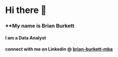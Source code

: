 # Hi there 👋
### **My name is Brian Burkett
#### **I am a Data Analyst**
#### **connect with me on Linkedin @ [brian-burkett-mba](https://www.linkedin.com/in/brian-burkett-mba-73567041/)**

<!--
**bburkett504/bburkett504** is a ✨ _special_ ✨ repository because its `README.md` (this file) appears on your GitHub profile.


- 🔭 I’m currently working on a projects to display and further refine my analysis skills.
- 🌱 I’m currently learning Python.
- 👯 I’m looking to collaborate on data anlaysis projects regardless of sector.
- 📫 How to reach me: @ my github inbox or bburkett504@gmail.com
- 😄 Pronouns: he/him/his
- ⚡ Fun fact: I am subsribed to Numberphile and find Maths interesting.
-->
